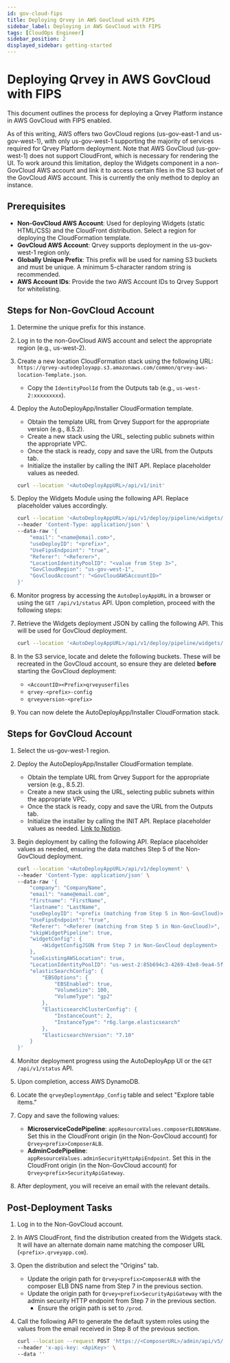 ```yaml
---
id: gov-cloud-fips
title: Deploying Qrvey in AWS GovCloud with FIPS 
sidebar_label: Deploying in AWS GovCloud with FIPS 
tags: [CloudOps Engineer]
sidebar_position: 2
displayed_sidebar: getting-started
---
```


# Deploying Qrvey in AWS GovCloud with FIPS 

This document outlines the process for deploying a Qrvey Platform instance in AWS GovCloud with FIPS enabled.

As of this writing, AWS offers two GovCloud regions (us-gov-east-1 and us-gov-west-1), with only us-gov-west-1 supporting the majority of services required for Qrvey Platform deployment. Note that AWS GovCloud (us-gov-west-1) does not support CloudFront, which is necessary for rendering the UI. To work around this limitation, deploy the Widgets component in a non-GovCloud AWS account and link it to access certain files in the S3 bucket of the GovCloud AWS account. This is currently the only method to deploy an instance.

## Prerequisites

- **Non-GovCloud AWS Account**: Used for deploying Widgets (static HTML/CSS) and the CloudFront distribution. Select a region for deploying the CloudFormation template.
- **GovCloud AWS Account**: Qrvey supports deployment in the us-gov-west-1 region only.
- **Globally Unique Prefix**: This prefix will be used for naming S3 buckets and must be unique. A minimum 5-character random string is recommended.
- **AWS Account IDs**: Provide the two AWS Account IDs to Qrvey Support for whitelisting.

## Steps for Non-GovCloud Account

1. Determine the unique prefix for this instance.
2. Log in to the non-GovCloud AWS account and select the appropriate region (e.g., us-west-2).
3. Create a new location CloudFormation stack using the following URL: `https://qrvey-autodeployapp.s3.amazonaws.com/common/qrvey-aws-location-Template.json`.
    - Copy the `IdentityPoolId` from the Outputs tab (e.g., `us-west-2:xxxxxxxxx`).
4. Deploy the AutoDeployApp/Installer CloudFormation template.
    - Obtain the template URL from Qrvey Support for the appropriate version (e.g., 8.5.2).
    - Create a new stack using the URL, selecting public subnets within the appropriate VPC.
    - Once the stack is ready, copy and save the URL from the Outputs tab.
    - Initialize the installer by calling the INIT API. Replace placeholder values as needed.
    
    ```bash
    curl --location '<AutoDeployAppURL>/api/v1/init'
    ```
    
5. Deploy the Widgets Module using the following API. Replace placeholder values accordingly.
    
    ```bash
    curl --location '<AutoDeployAppURL>/api/v1/deploy/pipeline/widgets/deployment' \
    --header 'Content-Type: application/json' \
    --data-raw '{
        "email": "<name@email.com>",
        "useDeployID": "<prefix>",
        "UseFipsEndpoint": "true",
        "Referer": "<Referer>",
        "LocationIdentityPoolID": "<value from Step 3>",
        "GovCloudRegion": "us-gov-west-1",
        "GovCloudAccount": "<GovCloudAWSAccountID>"
    }'
    ```
    
6. Monitor progress by accessing the `AutoDeployAppURL` in a browser or using the `GET /api/v1/status` API. Upon completion, proceed with the following steps:
7. Retrieve the Widgets deployment JSON by calling the following API. This will be used for GovCloud deployment.
    
    ```bash
    curl --location '<AutoDeployAppURL>/api/v1/deploy/pipeline/widgets/results'
    ```
    
8. In the S3 service, locate and delete the following buckets. These will be recreated in the GovCloud account, so ensure they are deleted **before** starting the GovCloud deployment:
    - `<AccountID><Prefix>qrveyuserfiles`
    - `qrvey-<prefix>-config`
    - `qrveyversion-<prefix>`
9. You can now delete the AutoDeployApp/Installer CloudFormation stack.

## Steps for GovCloud Account

1. Select the us-gov-west-1 region.
2. Deploy the AutoDeployApp/Installer CloudFormation template.
    - Obtain the template URL from Qrvey Support for the appropriate version (e.g., 8.5.2).
    - Create a new stack using the URL, selecting public subnets within the appropriate VPC.
    - Once the stack is ready, copy and save the URL from the Outputs tab.
    - Initialize the installer by calling the INIT API. Replace placeholder values as needed. [Link to Notion](https://www.notion.so/Deploy-a-New-Gov-Cloud-FIPS-Instance-df785239505b4e30a78363cb8a8e4234?pvs=21).
3. Begin deployment by calling the following API. Replace placeholder values as needed, ensuring the data matches Step 5 of the Non-GovCloud deployment.
    
    ```bash
    curl --location '<AutoDeployAppURL>/api/v1/deployment' \
    --header 'Content-Type: application/json' \
    --data-raw '{
        "company": "CompanyName",
        "email": "name@email.com",
        "firstname": "FirstName",
        "lastname": "LastName",
        "useDeployID": "<prefix (matching from Step 5 in Non-GovCloud)>",
        "UseFipsEndpoint": "true",
        "Referer": "<Referer (matching from Step 5 in Non-GovCloud)>",
        "skipWidgetPipeline": true,
        "widgetConfig": {
            <WidgetConfigJSON from Step 7 in Non-GovCloud deployment>
        },
        "useExistingAWSLocation": true,
        "LocationIdentityPoolID": "us-west-2:85b694c3-4269-43e8-9ea4-5f52939f1e5a",
        "elasticSearchConfig": {
            "EBSOptions": {
                "EBSEnabled": true,
                "VolumeSize": 100,
                "VolumeType": "gp2"
            },
            "ElasticsearchClusterConfig": {
                "InstanceCount": 2,
                "InstanceType": "r6g.large.elasticsearch"
            },
            "ElasticsearchVersion": "7.10"
        }
    }'
    ```
    
4. Monitor deployment progress using the AutoDeployApp UI or the `GET /api/v1/status` API.
5. Upon completion, access AWS DynamoDB.
6. Locate the `qrveyDeploymentApp_Config` table and select "Explore table items."
7. Copy and save the following values:
    - **MicroserviceCodePipeline**: `appResourceValues.composerELBDNSName`. Set this in the CloudFront origin (in the Non-GovCloud account) for `Qrvey<prefix>ComposerALB`.
    - **AdminCodePipeline**: `appResourceValues.adminSecurityHttpApiEndpoint`. Set this in the CloudFront origin (in the Non-GovCloud account) for `Qrvey<prefix>SecurityApiGateway`.
8. After deployment, you will receive an email with the relevant details.

## Post-Deployment Tasks

1. Log in to the Non-GovCloud account.
2. In AWS CloudFront, find the distribution created from the Widgets stack. It will have an alternate domain name matching the composer URL (`<prefix>.qrveyapp.com`).
3. Open the distribution and select the "Origins" tab.
    - Update the origin path for `Qrvey<prefix>ComposerALB` with the composer ELB DNS name from Step 7 in the previous section.
    - Update the origin path for `Qrvey<prefix>SecurityApiGateway` with the admin security HTTP endpoint from Step 7 in the previous section.
        - Ensure the origin path is set to `/prod`.
4. Call the following API to generate the default system roles using the values from the email received in Step 8 of the previous section.

    ```bash
    curl --location --request POST 'https://<ComposerURL>/admin/api/v5/group/system/generate' \
    --header 'x-api-key: <ApiKey>' \
    --data ''
    ```